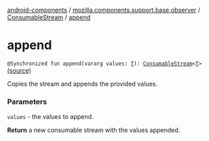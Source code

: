 [android-components](../../index.md) / [mozilla.components.support.base.observer](../index.md) / [ConsumableStream](index.md) / [append](./append.md)

# append

`@Synchronized fun append(vararg values: `[`T`](index.md#T)`): `[`ConsumableStream`](index.md)`<`[`T`](index.md#T)`>` [(source)](https://github.com/mozilla-mobile/android-components/blob/master/components/support/base/src/main/java/mozilla/components/support/base/observer/Consumable.kt#L168)

Copies the stream and appends the provided values.

### Parameters

`values` - the values to append.

**Return**
a new consumable stream with the values appended.

